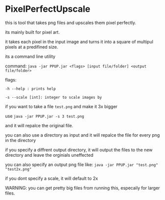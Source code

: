 # PixelPerfectUpscale

this is tool that takes png files and upscales them pixel perfectly.

its mainly built for pixel art.

it takes each pixel in the input image and turns it into a square of multipul pixels at a predifined size.

its a command line utility

command: `java -jar PPUP.jar <flags> [input file/folder] <output file/folder>`

flags:
```
-h --help : prints help

-s --scale [int]: integer to scale images by
```

if you want to take a file `test.png` and make it 3x bigger

use `java -jar PPUP.jar -s 3 test.png`

and it will repalce the original file.

you can also use a directory as input and it will repalce the file for every png in the directory

if you specify a diffrent output directory, it will output the files to the new directory and leave the orginials uneffected

you can also specify an output png file like: `java -jar PPUP.jar "test.png" "test2x.png"`

if you dont specify a scale, it will default to 2x

WARNING: you can get pretty big files from running this, especaily for larger files.






